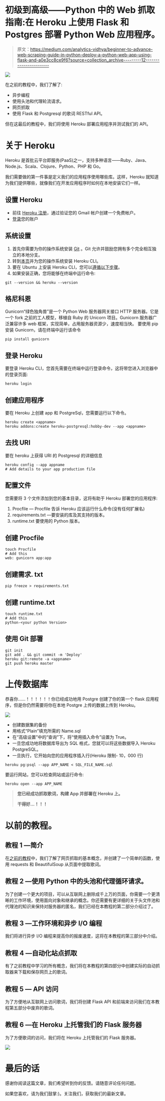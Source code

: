 # 初级到高级——Python 中的 Web 抓取指南:在 Heroku 上使用 Flask 和 Postgres 部署 Python Web 应用程序。

> 原文：<https://medium.com/analytics-vidhya/beginner-to-advance-web-scraping-guide-in-python-deploy-a-python-web-app-using-flask-and-a0e3cc8ce9f6?source=collection_archive---------12----------------------->

![](img/469dea29c9e9719fd5fa0561f3053e9e.png)

在之前的教程中，我们了解了:

*   异步编程
*   使用头池和代理轮流请求。
*   网页抓取
*   使用 Flask 和 Postgresql 的歌词 RESTful API。

但在这最后的教程中，我们将使用 Heroku 部署应用程序并测试我们的 API。

# 关于 Heroku

Heroku 是首批云平台即服务(PaaS)之一，支持多种语言——Ruby、Java、Node.js、Scala、Clojure、Python、PHP 和 Go。

我们需要做的第一件事是定义我们的应用程序使用哪些库。这样，Heroku 就知道为我们提供哪些，就像我们在开发应用程序时如何在本地安装它们一样。

## 设置 Heroku

*   前往 [Heroku 注册](https://signup.heroku.com/)，通过验证您的 Gmail 帐户创建一个免费帐户。
*   [登录](https://id.heroku.com/login)您的账户

## 系统设置

1.  首先你需要为你的操作系统安装 [Git](https://git-scm.com/downloads) 。Git 允许并鼓励您拥有多个完全相互独立的本地分支。
2.  转到[本页](https://devcenter.heroku.com/articles/heroku-cli)并为您的操作系统安装 Heroku CLI。
3.  要在 Ubuntu 上安装 Heroku CLI，您可以[遵循以下步骤](https://tecrobust.com/insall-heroku-platform-on-linux-ubuntu/)。
4.  如果安装正确，您将能够在终端中运行命令:

```
git --version && heroku --version
```

## 格尼科恩

Gunicorn“绿色独角兽”是一个 Python Web 服务器网关接口 HTTP 服务器。它是一个 fork 之前的工人模型，移植自 Ruby 的 Unicorn 项目。Gunicorn 服务器广泛兼容许多 web 框架，实现简单，占用服务器资源少，速度相当快。
要使用 pip 安装 Gunicorn，请在终端中运行该命令

```
pip install gunicorn
```

## 登录 Heroku

要登录 Heroku CLI，您首先需要在终端中运行登录命令，这将带您进入浏览器中的登录页面:

```
heroku login
```

## 创建应用程序

要在 Heroku 上创建 app 和 PostgreSql，您需要运行以下命令。

```
heroku create <appname> 
heroku addons:create heroku-postgresql:hobby-dev --app <appname>
```

## 去找 URI

要在 heroku 上获得 URI 的 Postgresql 的详细信息

```
heroku config --app appname
# Add details to your app production file
```

## 配置文件

您需要将 3 个文件添加到您的基本目录，这将有助于 Heroku 部署您的应用程序:

1.  Procfile — Procfile 告诉 Heroku 应该运行什么命令(没有任何扩展名)
2.  requirements.txt —要安装的库及其支持的版本。
3.  runtime.txt 要使用的 Python 版本。

## 创建 Procfile

```
touch Procfile
# Add this
web: gunicorn app:app
```

## 创建需求. txt

```
pip freeze > requirements.txt
```

## 创建 runtime.txt

```
touch runtime.txt
# Add this
python-<your python Version>
```

## 使用 Git 部署

```
git init
git add . && git commit -m 'Deploy'
heroku git:remote -a <appname>
git push heroku master
```

# 上传数据库

恭喜你……！！！！！！你已经成功地用 Postgre 创建了你的第一个 flask 应用程序，但是你仍然需要将你在本地 Postgre 上传的数据上传到 Heroku。

![](img/70872fcfe8e431eebd0458c325c28666.png)

*   创建数据集的备份
*   用格式“Plain”填充所需的 Name.sql
*   在“高级设置”中的“查询”下，将“使用插入命令”设置为 True。
*   一旦您成功地将数据库导出为 SQL 格式，您就可以将这些数据导入 Heroku PostgreSQL。
*   一旦执行，它开始向您的应用程序插入行(Heroku 限制- 10，000 行)

```
heroku pg:psql --app APP_NAME < SQL_FILE_NAME.sql
```

要运行网站，您可以检查网站或运行命令:

```
heroku open --app APP_NAME
```

> **您已经成功抓取歌词，构建 App 并部署在 Heroku 上。**
> 
> **干得好…！！！**

# 以前的教程。

## 教程 1 —简介

在[之前的教程](/@kaus.pathak_30409/beginner-to-advance-web-scraping-guide-in-python-799ffd367067)中，我们了解了网页抓取的基本概念，并创建了一个简单的函数，使用 requests 和 BeautifulSoup 从页面中提取歌词。

## 教程 2 —使用 Python 中的头池和代理循环请求。

为了创建一个更大的项目，可以从互联网上删除成千上万的页面，你需要一个更清晰的工作环境，使用面向对象和继承的概念。你还需要有更详细的关于头文件池和代理池的知识来保持对服务器的匿名，我们已经在本教程的第二部分介绍过了。

## 教程 3 —工作环境和异步 I/O 编程

我们将进行异步 I/O 编程来提高你的报废速度，这将在本教程的第三部分中介绍。

## 教程 4 —自动化站点抓取

有了之前教程中学习的所有概念，我们将在本教程的第四部分中创建实际的自动抓取器来下载和保存网页上的歌词。

## 教程 5 — API 访问

为了方便地从互联网上访问歌词，我们将创建 Flask API 和前端来访问我们在本教程第五部分中废弃的歌词。

## 教程 6 —在 Heroku 上托管我们的 Flask 服务器

为了方便歌词的访问，我们将在 Heroku 上托管我们的 Flask 服务器。

![](img/5ac696eb4277d0f26dc8a3e024fcc11e.png)

# 最后的话

感谢你阅读这篇文章，我们希望听到你的反馈。请随意评论任何问题。

如果您喜欢，请为我们鼓掌:)。关注我们，获取我们的最新文章。